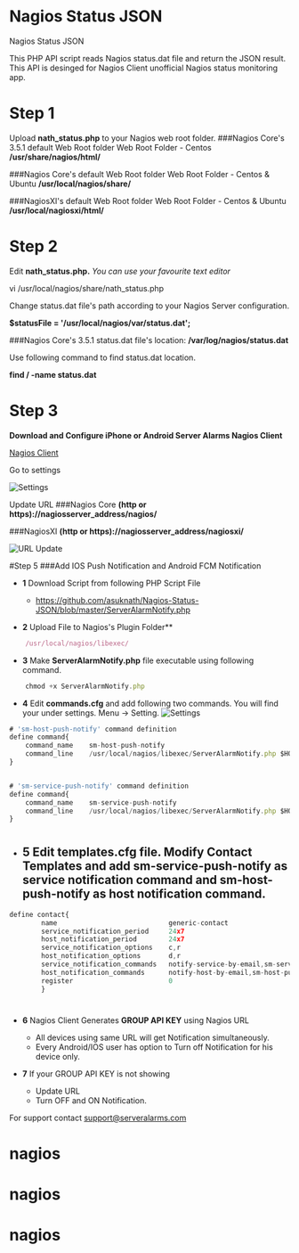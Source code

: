 # Nagios Status JSON
Nagios Status JSON

This PHP API script reads Nagios status.dat file and return the JSON result. This API is desinged for Nagios Client unofficial Nagios status monitoring app.

# Step 1
Upload **nath_status.php** to your Nagios web root folder.
###Nagios Core's 3.5.1 default Web Root folder Web Root Folder - Centos
**/usr/share/nagios/html/**

###Nagios Core's default Web Root folder Web Root Folder - Centos & Ubuntu
**/usr/local/nagios/share/**

###NagiosXI's default Web Root folder Web Root Folder - Centos & Ubuntu
**/usr/local/nagiosxi/html/**

# Step 2
Edit **nath_status.php.** *You can use your favourite text editor*

vi /usr/local/nagios/share/nath_status.php  

Change status.dat file's path according to your Nagios Server configuration.

**$statusFile = '/usr/local/nagios/var/status.dat';**

###Nagios Core's 3.5.1 status.dat file's location:
**/var/log/nagios/status.dat**

Use following command to find status.dat location.

**find / -name status.dat** 

# Step 3
**Download and Configure iPhone or Android Server Alarms Nagios Client**

[Nagios Client](https://play.google.com/store/apps/details?id=com.serveralarms.nagios&hl=en)

Go to settings

![Settings](https://github.com/asuknath/Nagios-Status-JSON/blob/master/SettingPage-A-I.png)

Update URL
###Nagios Core
**(http or https)://nagiosserver_address/nagios/**

###NagiosXI
**(http or https)://nagiosserver_address/nagiosxi/**



![URL Update](https://github.com/asuknath/Nagios-Status-JSON/blob/master/URLUpdatePage-A-I.png)

#Step 5
###Add IOS Push Notification and Android FCM Notification

- **1** Download Script from following PHP Script File
  - https://github.com/asuknath/Nagios-Status-JSON/blob/master/ServerAlarmNotify.php
  
- **2** Upload File to Nagios's Plugin Folder**
```javascript
    /usr/local/nagios/libexec/
```
  
- **3** Make **ServerAlarmNotify.php** file executable using following command.
```javascript
    chmod +x ServerAlarmNotify.php
```
  
- **4** Edit **commands.cfg** and add following two commands. You will find your under settings. Menu -> Setting.
![Settings](https://github.com/asuknath/Nagios-Status-JSON/blob/master/settingsview-A-I.jpg)
```javascript
# 'sm-host-push-notify' command definition
define command{
    command_name 	sm-host-push-notify
    command_line 	/usr/local/nagios/libexec/ServerAlarmNotify.php $HOSTNAME$ YOURGROUPKEY HOST $HOSTSTATE$
}


# 'sm-service-push-notify' command definition
define command{
  	command_name 	sm-service-push-notify
	command_line  	/usr/local/nagios/libexec/ServerAlarmNotify.php $HOSTNAME$ YOURGROUPKEY SERVICE $SERVICESTATE$
}
```
#
- **5** Edit **templates.cfg** file. Modify Contact Templates and add **sm-service-push-notify** as service notification command and **sm-host-push-notify** as host notification command.
   -
```javascript
define contact{
        name                            generic-contact
        service_notification_period     24x7
        host_notification_period        24x7
        service_notification_options    c,r
        host_notification_options       d,r
        service_notification_commands   notify-service-by-email,sm-service-push-notify
        host_notification_commands      notify-host-by-email,sm-host-push-notify
        register                        0       					
        }
```
#
- **6** Nagios Client Generates **GROUP API KEY** using Nagios URL
  - All devices using same URL will get Notification simultaneously.  
  - Every Android/IOS user has option to Turn off Notification for his device only.
  
- **7** If your GROUP API KEY is not showing
  - Update URL 
  - Turn OFF and ON Notification.
  
For support contact support@serveralarms.com
# nagios
# nagios
# nagios
